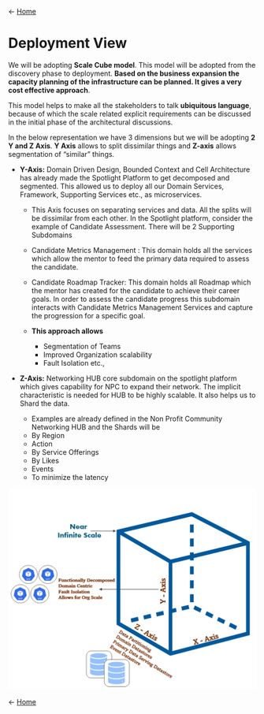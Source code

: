 <- [Home](../README.md) 

# Deployment View

We will be adopting **Scale Cube model**. This model will be adopted from the discovery phase to deployment. **Based on the business expansion the capacity planning of the infrastructure can be planned. It gives a very cost effective approach**.

This model helps to make all the stakeholders to talk **ubiquitous language**, because of which the scale related explicit requirements can be discussed in the initial phase of the architectural discussions. 

In the below representation we have 3 dimensions but we will be adopting **2 Y and Z Axis**. **Y Axis** allows to split dissimilar things and **Z-axis** allows segmentation of “similar” things. 

- **Y-Axis:** Domain Driven Design, Bounded Context and Cell Architecture has already made the Spotlight Platform to get decomposed and segmented. This allowed us to deploy all our Domain Services, Framework, Supporting Services etc., as microservices.

    -  This Axis focuses on separating services and data. All the splits will be dissimilar from each other. In the Spotlight platform, consider the example of Candidate Assessment. There will be 2 Supporting Subdomains 
    -  Candidate Metrics Management : This domain holds all the services which allow the mentor to feed the primary data required to assess the candidate.  
    -  Candidate Roadmap Tracker:  This domain holds all Roadmap which the mentor has created for the candidate to achieve their career goals. In order to assess the   candidate progress this subdomain interacts with Candidate Metrics Management Services and capture the progression for a specific goal. 

    - **This approach allows**
       - Segmentation of Teams
       - Improved Organization scalability 
       - Fault Isolation etc.,

- **Z-Axis:** Networking HUB core subdomain on the spotlight platform which gives capability for NPC to expand their network. The implicit characteristic is needed for HUB to be highly scalable. It also helps us to Shard the data. 
  - Examples are already defined in the Non Profit Community Networking HUB and the Shards will be 
   - By Region
   - Action
   - By Service Offerings
   - By Likes
   - Events
    - To minimize the latency

![Spotlight Context Diagram](..//Images/ScaleCube.PNG)

<- [Home](../README.md) 
